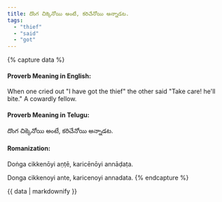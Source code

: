 ```yaml
---
title: దొంగ చిక్కెనోయి అంటే, కరిచేనోయి అన్నాడట.
tags:
  - "thief"
  - "said"
  - "got"
---
```


{% capture data %}
#### Proverb Meaning in English:
When one cried out "I have got the thief" the other said "Take care! he'll bite."
A cowardly fellow.

#### Proverb Meaning in Telugu:
దొంగ చిక్కెనోయి అంటే, కరిచేనోయి అన్నాడట.

#### Romanization:
Doṅga cikkenōyi aṇṭē, karicēnōyi annāḍaṭa.

Donga cikkenoyi ante, karicenoyi annadata.
{% endcapture %}

{{ data | markdownify }}

